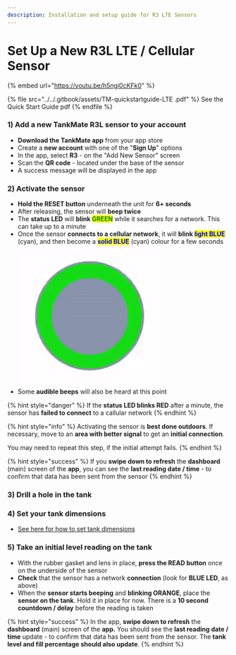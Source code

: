 ```yaml
---
description: Installation and setup guide for R3 LTE Sensors
---
```


# Set Up a New R3L LTE / Cellular Sensor

{% embed url="https://youtu.be/h5ngi0cKFk0" %}

{% file src="../../.gitbook/assets/TM-quickstartguide-LTE .pdf" %}
See the Quick Start Guide pdf
{% endfile %}

### 1) Add a new TankMate R3L sensor to your account

* **Download the TankMate app** from your app store
* Create a **new account** with one of the "**Sign Up**" options
* In the app, select **R3** - on the "Add New Sensor" screen&#x20;
* Scan the **QR code** - located under the base of the sensor
* A success message will be displayed in the app

### 2) Activate the sensor

* **Hold the RESET button** underneath the unit for **6+ seconds**
* After releasing, the sensor will **beep twice**
* The **status LED** will **blink&#x20;**<mark style="color:green;">**GREEN**</mark> while it searches for a network. This can take up to a minute
* Once the sensor **connects to a cellular network**, it will **blink&#x20;**<mark style="color:blue;">**light BLUE**</mark> (cyan), and then become a <mark style="color:blue;">**solid BLUE**</mark> (cyan) colour for a few seconds<img src="../../.gitbook/assets/wifi_connect.gif" alt="" data-size="line">
* Some **audible beeps** will also be heard at this point

{% hint style="danger" %}
If the **status LED blinks RED** after a minute, the sensor has **failed to connect** to a callular network
{% endhint %}

{% hint style="info" %}
Activating the sensor is **best done outdoors**. If necessary, move to an **area with better signal** to get an **initial connection**.

You may need to repeat this step, if the initial attempt fails.
{% endhint %}

{% hint style="success" %}
If you **swipe down to refresh** the **dashboard** (main) screen of the **app**, you can see the **last reading date / time** - to confirm that data has been sent from the sensor
{% endhint %}

### 3) Drill a hole in the tank

### 4) Set your tank dimensions

* [See here for how to set tank dimensions](../tankmate-wifi-sensors/tankmate-r3-wifi-sensors/set-up-a-new-r3w-wifi-sensor/tank-dimension-settings.md)

### &#x20;5) Take an initial level reading on the tank

* With the rubber gasket and lens in place, **press the READ button** once on the underside of the sensor&#x20;
* **Check** that the sensor has a network **connection** (look for **BLUE LED**, as above)
* When the **sensor starts beeping** and **blinking ORANGE**, place the **sensor on the tank**. Hold it in place for now. There is a **10 second countdown / delay** before the reading is taken

{% hint style="success" %}
In the app, **swipe down to refresh** the **dashboard** (main) screen of the **app.** You should see the **last reading date / time** update - to confirm that data has been sent from the sensor. The **tank level and fill percentage should also update**.
{% endhint %}
